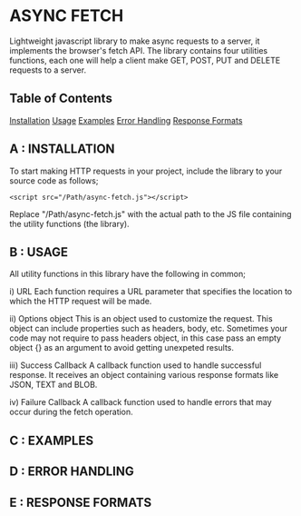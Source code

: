 # ASYNC FETCH
Lightweight javascript library to make async requests to a server, it implements the browser's fetch API.
The library contains four utilities functions, each one will help a client make GET, POST, PUT and DELETE requests to a server.

## Table of Contents
[Installation](#a--installation)
[Usage](#b--usage)
[Examples](#c--examples)
[Error Handling](#d--error-handling)
[Response Formats](#e--response-formats)

## A : INSTALLATION
To start making HTTP requests in your project, include the library to your source code as follows;

`<script src="/Path/async-fetch.js"></script>`

Replace "/Path/async-fetch.js" with the actual path to the JS file containing the utility functions (the library).

## B : USAGE
All utility functions in this library have the following in common;

i) URL
Each function requires a URL parameter that specifies the location to which the HTTP request will be made.

ii) Options object
This is an object used to customize the request. This object can include properties such as headers, body, etc.
Sometimes your code may not require to pass headers object, in this case pass an empty object {} as an argument to avoid getting unexpeted results.

iii) Success Callback
A callback function used to handle successful response. It receives an object containing various response formats like JSON, TEXT and BLOB.

iv) Failure Callback
A callback function used to handle errors that may occur during the fetch operation.

## C : EXAMPLES


## D : ERROR HANDLING


## E : RESPONSE FORMATS